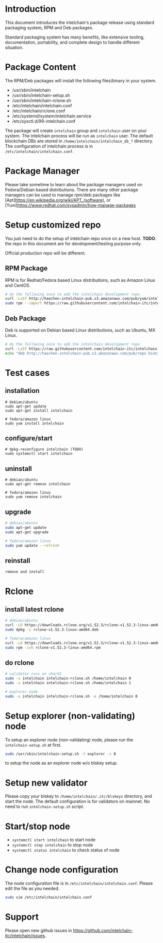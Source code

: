 # Introduction
This document introduces the intelchain's package release using standard packaging system, RPM and Deb packages.

Standard packaging system has many benefits, like extensive tooling, documentation, portability, and complete design to handle different situation.

# Package Content
The RPM/Deb packages will install the following files/binary in your system.
* /usr/sbin/intelchain
* /usr/sbin/intelchain-setup.sh
* /usr/sbin/intelchain-rclone.sh
* /etc/intelchain/intelchain.conf
* /etc/intelchain/rclone.conf
* /etc/systemd/system/intelchain.service
* /etc/sysctl.d/99-intelchain.conf

The package will create `intelchain` group and `intelchain` user on your system.
The intelchain process will be run as `intelchain` user.
The default blockchain DBs are stored in `/home/intelchain/intelchain_db_?` directory.
The configuration of intelchain process is in `/etc/intelchain/intelchain.conf`.

# Package Manager
Please take sometime to learn about the package managers used on Fedora/Debian based distributions.
There are many other package managers can be used to manage rpm/deb packages like [Apt]<https://en.wikipedia.org/wiki/APT_(software)>,
or [Yum]<https://www.redhat.com/sysadmin/how-manage-packages>

# Setup customized repo
You just need to do the setup of intelchain repo once on a new host.
**TODO**: the repo in this document are for development/testing purpose only.

Official production repo will be different.

## RPM Package
RPM is for Redhat/Fedora based Linux distributions, such as Amazon Linux and CentOS.

```bash
# do the following once to add the intelchain development repo
curl -LsSf http://haochen-intelchain-pub.s3.amazonaws.com/pub/yum/intelchain-dev.repo | sudo tee -a /etc/yum.repos.d/intelchain-dev.repo
sudo rpm --import https://raw.githubusercontent.com/intelchain-itc/intelchain-open/master/intelchain-release/intelchain-pub.key
```

## Deb Package
Deb is supported on Debian based Linux distributions, such as Ubuntu, MX Linux.

```bash
# do the following once to add the intelchain development repo
curl -LsSf https://raw.githubusercontent.com/intelchain-itc/intelchain-open/master/intelchain-release/intelchain-pub.key | sudo apt-key add
echo "deb http://haochen-intelchain-pub.s3.amazonaws.com/pub/repo bionic main" | sudo tee -a /etc/apt/sources.list

```

# Test cases
## installation
```
# debian/ubuntu
sudo apt-get update
sudo apt-get install intelchain

# fedora/amazon linux
sudo yum install intelchain
```
## configure/start
```
# dpkg-reconfigure intelchain (TODO)
sudo systemctl start intelchain
```

## uninstall
```
# debian/ubuntu
sudo apt-get remove intelchain

# fedora/amazon linux
sudo yum remove intelchain
```

## upgrade
```bash
# debian/ubuntu
sudo apt-get update
sudo apt-get upgrade

# fedora/amazon linux
sudo yum update --refresh
```

## reinstall
```bash
remove and install
```

# Rclone
## install latest rclone
```bash
# debian/ubuntu
curl -LO https://downloads.rclone.org/v1.52.3/rclone-v1.52.3-linux-amd64.deb
sudo dpkg -i rclone-v1.52.3-linux-amd64.deb

# fedora/amazon linux
curl -LO https://downloads.rclone.org/v1.52.3/rclone-v1.52.3-linux-amd64.rpm
sudo rpm -ivh rclone-v1.52.3-linux-amd64.rpm
```

## do rclone
```bash
# validator runs on shard1
sudo -u intelchain intelchain-rclone.sh /home/intelchain 0
sudo -u intelchain intelchain-rclone.sh /home/intelchain 1

# explorer node
sudo -u intelchain intelchain-rclone.sh -a /home/intelchain 0
```

# Setup explorer (non-validating) node
To setup an explorer node (non-validating) node, please run the `intelchain-setup.sh` at first.

```bash
sudo /usr/sbin/intelchain-setup.sh -t explorer -s 0
```
to setup the node as an explorer node w/o blskey setup.

# Setup new validator
Please copy your blskey to `/home/intelchain/.itc/blskeys` directory, and start the node.
The default configuration is for validators on mainnet. No need to run `intelchain-setup.sh` script.

# Start/stop node
* `systemctl start intelchain` to start node
* `systemctl stop intelchain` to stop node
* `systemctl status intelchain` to check status of node

# Change node configuration
The node configuration file is in `/etc/intelchain/intelchain.conf`.  Please edit the file as you needed.
```bash
sudo vim /etc/intelchain/intelchain.conf
```

# Support
Please open new github issues in https://github.com/intelchain-itc/intelchain/issues.
